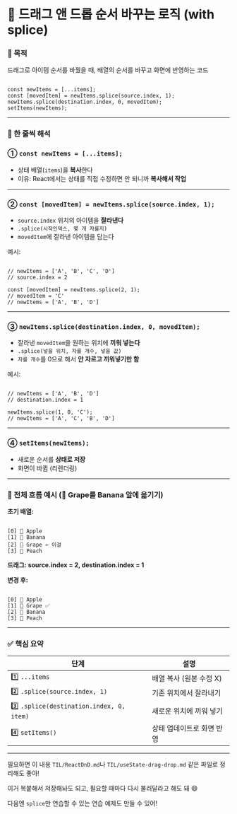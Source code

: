 🧩 드래그 앤 드롭 순서 바꾸는 로직 (with splice)
===

### 📌 목적

드래그로 아이템 순서를 바꿨을 때, 배열의 순서를 바꾸고 화면에 반영하는 코드

```tsx

const newItems = [...items];
const [movedItem] = newItems.splice(source.index, 1);
newItems.splice(destination.index, 0, movedItem);
setItems(newItems);

```

---

### 🧠 한 줄씩 해석

### ① `const newItems = [...items];`

- 상태 배열(`items`)을 **복사**한다
- 이유: React에서는 상태를 직접 수정하면 안 되니까 **복사해서 작업**

---

### ② `const [movedItem] = newItems.splice(source.index, 1);`

- `source.index` 위치의 아이템을 **잘라낸다**
- `.splice(시작인덱스, 몇 개 자를지)`
- `movedItem`에 잘라낸 아이템을 담는다

예시:

```

// newItems = ['A', 'B', 'C', 'D']
// source.index = 2

const [movedItem] = newItems.splice(2, 1);
// movedItem = 'C'
// newItems = ['A', 'B', 'D']

```

---

### ③ `newItems.splice(destination.index, 0, movedItem);`

- 잘라낸 `movedItem`을 원하는 위치에 **끼워 넣는다**
- `.splice(넣을 위치, 자를 개수, 넣을 값)`
- `자를 개수`를 0으로 해서 **안 자르고 끼워넣기만 함**

예시:

```

// newItems = ['A', 'B', 'D']
// destination.index = 1

newItems.splice(1, 0, 'C');
// newItems = ['A', 'C', 'B', 'D']

```

---

### ④ `setItems(newItems);`

- 새로운 순서를 **상태로 저장**
- 화면이 바뀜 (리렌더링)

---

### 🎯 전체 흐름 예시 (🍇 Grape를 Banana 앞에 옮기기)

**초기 배열:**

```

[0] 🍎 Apple
[1] 🍌 Banana
[2] 🍇 Grape ← 이걸
[3] 🍑 Peach

```

**드래그: source.index = 2, destination.index = 1**

**변경 후:**

```

[0] 🍎 Apple
[1] 🍇 Grape ✅
[2] 🍌 Banana
[3] 🍑 Peach

```

---

### ✅ 핵심 요약

| 단계 | 설명 |
| --- | --- |
| 1️⃣ `...items` | 배열 복사 (원본 수정 X) |
| 2️⃣ `.splice(source.index, 1)` | 기존 위치에서 잘라내기 |
| 3️⃣ `.splice(destination.index, 0, item)` | 새로운 위치에 끼워 넣기 |
| 4️⃣ `setItems()` | 상태 업데이트로 화면 반영 |

---

필요하면 이 내용 `TIL/ReactDnD.md`나 `TIL/useState-drag-drop.md` 같은 파일로 정리해도 좋아!

이거 복붙해서 저장해놔도 되고, 필요할 때마다 다시 불러달라고 해도 돼 😄

다음엔 `splice`만 연습할 수 있는 연습 예제도 만들 수 있어!
